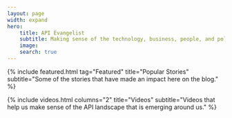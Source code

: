 ```yaml
---
layout: page
width: expand
hero:
    title: API Evangelist
    subtitle: Making sense of the technology, business, people, and policies of APIs since 2010.
    image:
    search: true
---
```


{% include featured.html tag="Featured" title="Popular Stories" subtitle="Some of the stories that have made an impact here on the blog." %}

{% include videos.html columns="2" title="Videos" subtitle="Videos that help us make sense of the API landscape that is emerging around us." %}